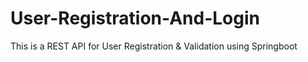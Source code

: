 # User-Registration-And-Login
This is a REST API for User Registration &amp; Validation using Springboot
